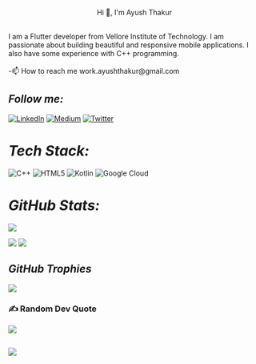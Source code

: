 <p align="center">Hi 👋, I'm Ayush Thakur</p>
<br> I am a Flutter developer from Vellore Institute of Technology. I am passionate about building beautiful and responsive mobile applications. I also have some experience with C++ programming.<br><br>-📫 How to reach me work.ayushthakur@gmail.com


## <i>Follow me:</i><br>
[![LinkedIn](https://img.shields.io/badge/LinkedIn-%230077B5.svg?logo=linkedin&logoColor=white)](https://linkedin.com/in/https://www.linkedin.com/in/ayush-thakur-1b1127221/) [![Medium](https://img.shields.io/badge/Medium-12100E?logo=medium&logoColor=white)](https://medium.com/@https://medium.com/@thakurayush817) [![Twitter](https://img.shields.io/badge/Twitter-%231DA1F2.svg?logo=Twitter&logoColor=white)](https://twitter.com/AyushhThakurr) 

# <i>Tech Stack:</i><br>
![C++](https://img.shields.io/badge/c++-%2300599C.svg?style=for-the-badge&logo=c%2B%2B&logoColor=white) ![HTML5](https://img.shields.io/badge/html5-%23E34F26.svg?style=for-the-badge&logo=html5&logoColor=white) ![Kotlin](https://img.shields.io/badge/kotlin-%230095D5.svg?style=for-the-badge&logo=kotlin&logoColor=white) ![Google Cloud](https://img.shields.io/badge/Google%20Cloud-%234285F4.svg?style=for-the-badge&logo=google-cloud&logoColor=white)

# <i>GitHub Stats:</i><br>
![](http://github-profile-summary-cards.vercel.app/api/cards/profile-details?username=ayushhthakurr&theme=radical)
   
  
  ![](http://github-profile-summary-cards.vercel.app/api/cards/repos-per-language?username=ayushhthakurr&theme=moonlight)
 ![](http://github-profile-summary-cards.vercel.app/api/cards/most-commit-language?username=ayushhthakurr&theme=moonlight)

## <i>GitHub Trophies</i><br>
![](https://github-profile-trophy.vercel.app/?username=ayushhthakurr&theme=radical&no-frame=true&no-bg=false&margin-w=4)

### ✍️ Random Dev Quote
![](https://quotes-github-readme.vercel.app/api?type=horizontal&theme=radical)

##
![](https://komarev.com/ghpvc/?username=ayushhthakurr&color=blue) 


<!-- Proudly created with GPRM ( https://gprm.itsvg.in ) -->



